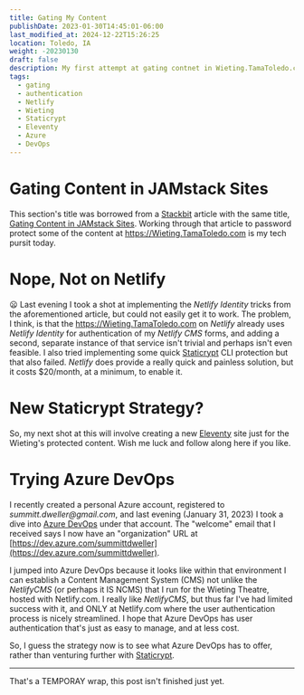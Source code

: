 ```yaml
---
title: Gating My Content
publishDate: 2023-01-30T14:45:01-06:00
last_modified_at: 2024-12-22T15:26:25
location: Toledo, IA
weight: -20230130
draft: false
description: My first attempt at gating contnet in Wieting.TamaToledo.com
tags:
  - gating
  - authentication
  - Netlify
  - Wieting
  - Staticrypt
  - Eleventy
  - Azure
  - DevOps
---
```


# Gating Content in JAMstack Sites

This section's title was borrowed from a [Stackbit](https://www.stackbit.com/) article with the same title, [Gating Content in JAMstack Sites](https://www.stackbit.com/blog/gating-content-jamstack).  Working through that article to password protect some of the content at https://Wieting.TamaToledo.com is my tech pursit today.    

# Nope, Not on Netlify 

:frowning:
Last evening I took a shot at implementing the _Netlify Identity_ tricks from the aforementioned article, but could not easily get it to work.  The problem, I think, is that the https://Wieting.TamaToledo.com on _Netlify_ already uses _Netlify Identity_ for authentication of my _Netlify CMS_ forms, and adding a second, separate instance of that service isn't trivial and perhaps isn't even feasible.  I also tried implementing some quick [Staticrypt](https://www.npmjs.com/package/staticrypt) CLI protection but that also failed.  _Netlify_ does provide a really quick and painless solution, but it costs $20/month, at a minimum, to enable it.  

# New Staticrypt Strategy?

So, my next shot at this will involve creating a new [Eleventy](https://www.11ty.dev/) site just for the Wieting's protected content.  Wish me luck and follow along here if you like.  

# Trying Azure DevOps

I recently created a personal Azure account, registered to _summitt.dweller@gmail.com_, and last evening (January 31, 2023) I took a dive into [Azure DevOps]() under that account.  The "welcome" email that I received says I now have an "organization" URL at [https://dev.azure.com/summittdweller](https://dev.azure.com/summittdweller).  

I jumped into Azure DevOps because it looks like within that environment I can establish a Content Management System (CMS) not unlike the _NetlifyCMS_ (or perhaps it IS NCMS) that I run for the Wieting Theatre, hosted with Netlify.com.  I really like _NetlifyCMS_, but thus far I've had limited success with it, and ONLY at Netlify.com where the user authentication process is nicely streamlined.  I hope that Azure DevOps has user authentication that's just as easy to manage, and at less cost.  

So, I guess the strategy now is to see what Azure DevOps has to offer, rather than venturing further with [Staticrypt](https://www.npmjs.com/package/staticrypt).  

---

That's a TEMPORAY wrap, this post isn't finished just yet.    